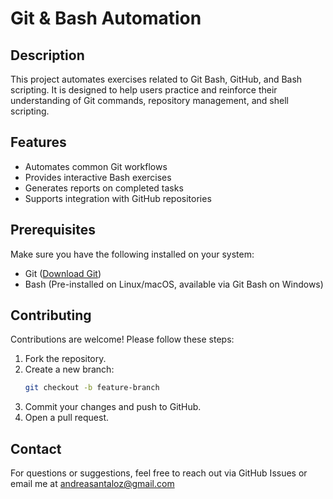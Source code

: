 # Git & Bash Automation

## Description
This project automates exercises related to Git Bash, GitHub, and Bash scripting. It is designed to help users practice and reinforce their understanding of Git commands, repository management, and shell scripting.

## Features
- Automates common Git workflows
- Provides interactive Bash exercises
- Generates reports on completed tasks
- Supports integration with GitHub repositories

## Prerequisites
Make sure you have the following installed on your system:
- Git ([Download Git](https://git-scm.com/))
- Bash (Pre-installed on Linux/macOS, available via Git Bash on Windows)

## Contributing
Contributions are welcome! Please follow these steps:
1. Fork the repository.
2. Create a new branch:
   ```bash
   git checkout -b feature-branch
   ```
3. Commit your changes and push to GitHub.
4. Open a pull request.



## Contact
For questions or suggestions, feel free to reach out via GitHub Issues or email me at andreasantaloz@gmail.com

